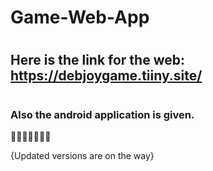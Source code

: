 # Game-Web-App


# <h2>Here is the link for the web: https://debjoygame.tiiny.site/</h2>

# <h3>Also the android application is given.</h3>

🐼🐼🐼🐼🐼🐼🐼



{Updated versions are on the way}
